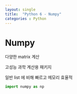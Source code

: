 ```yaml
---
layout: single
title:  "Python 6 - Numpy"
categories : Python
---
```


# Numpy

다양한 matrix 계산

고성능 과학 계산용 패키지

일반 list 에 비해 빠르고 메모리 효율적



```python
import numpy as np
```



